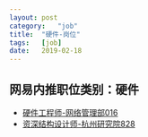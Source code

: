 ```yaml
---
layout:	post
category:	"job"
title:	"硬件-岗位"
tags:	[job]
date:	2019-02-18
---
```

## 网易内推职位类别：硬件
- [硬件工程师-网络管理部016](http://mobile.bole.netease.com/bole/boleDetail?id=4345&employeeId=346f03c3cda5f04c&key=all)
- [资深结构设计师-杭州研究院828](http://mobile.bole.netease.com/bole/boleDetail?id=9394&employeeId=346f03c3cda5f04c&key=all)
